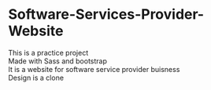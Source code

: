 # Software-Services-Provider-Website

This is a practice project
</br>
Made with Sass and bootstrap
</br>
It is a website for software service provider buisness
</br>
Design is a clone
